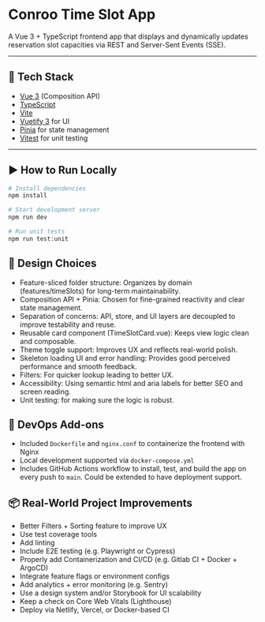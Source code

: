 # Conroo Time Slot App

A Vue 3 + TypeScript frontend app that displays and dynamically updates reservation slot capacities via REST and Server-Sent Events (SSE).

---

## 🧰 Tech Stack

- [Vue 3](https://vuejs.org/) (Composition API)
- [TypeScript](https://www.typescriptlang.org/)
- [Vite](https://vitejs.dev/)
- [Vuetify 3](https://vuetifyjs.com/) for UI
- [Pinia](https://pinia.vuejs.org/) for state management
- [Vitest](https://vitest.dev/) for unit testing

---

## ▶️ How to Run Locally

```bash
# Install dependencies
npm install

# Start development server
npm run dev

# Run unit tests
npm run test:unit
```

## 🧠 Design Choices

* Feature-sliced folder structure: Organizes by domain (features/timeSlots) for long-term maintainability.
* Composition API + Pinia: Chosen for fine-grained reactivity and clear state management.
* Separation of concerns: API, store, and UI layers are decoupled to improve testability and reuse.
* Reusable card component (TimeSlotCard.vue): Keeps view logic clean and composable.
* Theme toggle support: Improves UX and reflects real-world polish.
* Skeleton loading UI and error handling: Provides good perceived performance and smooth feedback.
* Filters: For quicker lookup leading to better UX.
* Accessibility: Using semantic html and aria labels for better SEO and screen reading.
* Unit testing: for making sure the logic is robust.

## 🐳 DevOps Add-ons

* Included `Dockerfile` and `nginx.conf` to containerize the frontend with Nginx
* Local development supported via `docker-compose.yml`
* Includes GitHub Actions workflow to install, test, and build the app on every push to `main`. Could be extended to have deployment support.

## 📦 Real-World Project Improvements

* Better Filters + Sorting feature to improve UX
* Use test coverage tools
* Add linting
* Include E2E testing (e.g. Playwright or Cypress)
* Properly add Containerization and CI/CD (e.g. Gitlab CI + Docker + ArgoCD)
* Integrate feature flags or environment configs
* Add analytics + error monitoring (e.g. Sentry)
* Use a design system and/or Storybook for UI scalability
* Keep a check on Core Web Vitals (Lighthouse)
* Deploy via Netlify, Vercel, or Docker-based CI

